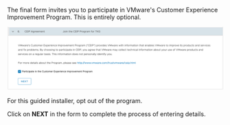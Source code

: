 The final form invites you to participate in VMware's Customer Experience Improvement Program. This is entirely optional.

![](images/improvement-program-form.png)

For this guided installer, opt out of the program.

Click on **NEXT** in the form to complete the process of entering details.
